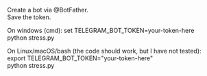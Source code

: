 Create a bot via @BotFather.  
Save the token.

On windows (cmd):
set TELEGRAM_BOT_TOKEN=your-token-here  
python stress.py

On Linux/macOS/bash (the code should work, but I have not tested):  
export TELEGRAM_BOT_TOKEN="your-token-here"  
python stress.py
